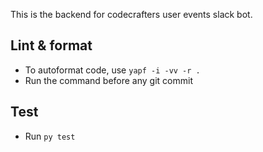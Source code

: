 This is the backend for codecrafters user events slack bot.

## Lint & format

- To autoformat code, use `yapf -i -vv -r .`
- Run the command before any git commit

## Test

- Run `py test`